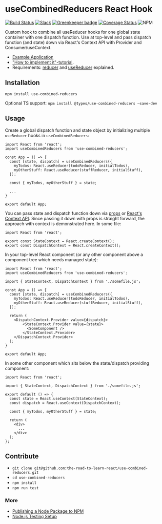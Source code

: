 # useCombinedReducers React Hook

[![Build Status](https://travis-ci.org/the-road-to-learn-react/use-combined-reducers.svg?branch=master)](https://travis-ci.org/the-road-to-learn-react/use-combined-reducers) [![Slack](https://slack-the-road-to-learn-react.wieruch.com/badge.svg)](https://slack-the-road-to-learn-react.wieruch.com/) [![Greenkeeper badge](https://badges.greenkeeper.io/the-road-to-learn-react/use-combined-reducers.svg)](https://greenkeeper.io/) [![Coverage Status](https://coveralls.io/repos/github/the-road-to-learn-react/use-combined-reducers/badge.svg?branch=master)](https://coveralls.io/github/the-road-to-learn-react/use-combined-reducers?branch=master) ![NPM](https://img.shields.io/npm/l/use-combined-reducers.svg)

Custom hook to combine all useReducer hooks for one global state container with one dispatch function. Use at top-level and pass dispatch function (and state) down via React's Context API with Provider and Consumer/useContext.

* [Example Application](https://github.com/the-road-to-learn-react/react-with-redux-philosophy)
* ["How to implement it"-tutorial](https://www.robinwieruch.de/redux-with-react-hooks/).
* Requirements: [reducer](https://www.robinwieruch.de/javascript-reducer/) and [useReducer](https://www.robinwieruch.de/react-usereducer-hook/) explained.

## Installation

`npm install use-combined-reducers`

Optional TS support: `npm install @types/use-combined-reducers —save-dev`

## Usage

Create a global dispatch function and state object by initializing multiple `useReducer` hooks in `useCombinedReducers`:

```
import React from 'react';
import useCombinedReducers from 'use-combined-reducers';

const App = () => {
  const [state, dispatch] = useCombinedReducers({
    myTodos: React.useReducer(todoReducer, initialTodos),
    myOtherStuff: React.useReducer(stuffReducer, initialStuff),
  });

  const { myTodos, myOtherStuff } = state;

  ...
}

export default App;
```

You can pass state and dispatch function down via [props](https://www.robinwieruch.de/react-pass-props-to-component/) or [React's Context API](https://www.robinwieruch.de/react-context-api/). Since passing it down with props is straight forward, the approach with context is demonstrated here. In some file:

```
import React from 'react';

export const StateContext = React.createContext();
export const DispatchContext = React.createContext();
```

In your top-level React component (or any other component above a component tree which needs managed state):

```
import React from 'react';
import useCombinedReducers from 'use-combined-reducers';

import { StateContext, DispatchContext } from './somefile.js'; 

const App = () => {
  const [state, dispatch] = useCombinedReducers({
    myTodos: React.useReducer(todoReducer, initialTodos),
    myOtherStuff: React.useReducer(stuffReducer, initialStuff),
  });

  return (
    <DispatchContext.Provider value={dispatch}>
        <StateContext.Provider value={state}>
          <SomeComponent />
        </StateContext.Provider>
    </DispatchContext.Provider>
  );
}

export default App;
```

In some other component which sits below the state/dispatch providing component:

```
import React from 'react';

import { StateContext, DispatchContext } from './somefile.js'; 

export default () => {
  const state = React.useContext(StateContext);
  const dispatch = React.useContext(DispatchContext);
  
  const { myTodos, myOtherStuff } = state; 

  return (
    <div>
      ...
    </div>
  );
};
```

## Contribute

* `git clone git@github.com:the-road-to-learn-react/use-combined-reducers.git`
* `cd use-combined-reducers`
* `npm install`
* `npm run test`

### More

* [Publishing a Node Package to NPM](https://www.robinwieruch.de/publish-npm-package-node/)
* [Node.js Testing Setup](https://www.robinwieruch.de/node-js-testing-mocha-chai/)
